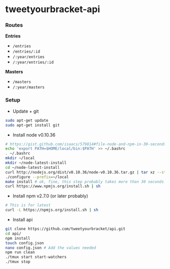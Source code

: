 tweetyourbracket-api
=================

### Routes

**Entries**
- `/entries`
- `/entries/:id`
- `/:year/entries`
- `/:year/entries/:id`

**Masters**
- `/masters`
- `/:year/masters`


### Setup
- Update + git
```sh
sudo apt-get update
sudo apt-get install git
```

- Install node v0.10.36

```sh
# https://gist.github.com/isaacs/579814#file-node-and-npm-in-30-seconds-sh
echo 'export PATH=$HOME/local/bin:$PATH' >> ~/.bashrc
. ~/.bashrc
mkdir ~/local
mkdir ~/node-latest-install
cd ~/node-latest-install
curl http://nodejs.org/dist/v0.10.36/node-v0.10.36.tar.gz | tar xz --strip-components=1
./configure --prefix=~/local
make install # ok, fine, this step probably takes more than 30 seconds...
curl https://www.npmjs.org/install.sh | sh
```

- Install npm v2.7.0 (or later probably)
```sh
# This is for latest
curl -L https://npmjs.org/install.sh | sh
```

- Install api
```sh
git clone https://github.com/tweetyourbracket/api.git
cd api/
npm install
touch config.json
nano config.json # Add the values needed
npm run clean
./tmux start start-watchers
./tmux stop
```